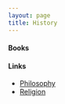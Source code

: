 ```yaml
---
layout: page
title: History
---
```

#### Books


#### Links
* [Philosophy](philosophy.md)
* [Religion](religion.md)
